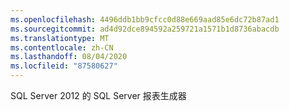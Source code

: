 ```yaml
---
ms.openlocfilehash: 4496ddb1bb9cfcc0d88e669aad85e6dc72b87ad1
ms.sourcegitcommit: ad4d92dce894592a259721a1571b1d8736abacdb
ms.translationtype: MT
ms.contentlocale: zh-CN
ms.lasthandoff: 08/04/2020
ms.locfileid: "87580627"
---
```

SQL Server 2012 的 SQL Server 报表生成器
